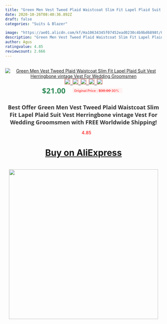 ```yaml
---
title: "Green Men Vest Tweed Plaid Waistcoat Slim Fit Lapel Plaid Suit Vest Herringbone vintage Vest For Wedding Groomsmen"
date: 2020-10-26T08:40:36.892Z
draft: false
categories: "Suits & Blazer"

image: "https://ae01.alicdn.com/kf/Ha10634345f07452ead0230c4b9bd6898t/Green-Men-Vest-Tweed-Plaid-Waistcoat-Slim-Fit-Lapel-Plaid-Suit-Vest-Herringbone-vintage-Vest-For.jpg"
description: "Green Men Vest Tweed Plaid Waistcoat Slim Fit Lapel Plaid Suit Vest Herringbone vintage Vest For Wedding Groomsmen"
author: Agus
ratingvalue: 4.85
reviewcount: 2.666
---
```

<br>
<div style="text-align: center;">
<a href="https://s.click.aliexpress.com/e/_AkX21J" target="_blank" rel="nofollow noopener noreferrer"><img alt="Green Men Vest Tweed Plaid Waistcoat Slim Fit Lapel Plaid Suit Vest Herringbone vintage Vest For Wedding Groomsmen" class="magnifier-image" src="https://ae01.alicdn.com/kf/Ha10634345f07452ead0230c4b9bd6898t/Green-Men-Vest-Tweed-Plaid-Waistcoat-Slim-Fit-Lapel-Plaid-Suit-Vest-Herringbone-vintage-Vest-For.jpg_640x640.jpg">
<br>
<img style="border:1px solid salmon" src="https://ae01.alicdn.com/kf/Ha10634345f07452ead0230c4b9bd6898t/Green-Men-Vest-Tweed-Plaid-Waistcoat-Slim-Fit-Lapel-Plaid-Suit-Vest-Herringbone-vintage-Vest-For.jpg_120x120.jpg">&nbsp;&nbsp;<img style="border:1px solid salmon" src="https://ae01.alicdn.com/kf/HTB14kMmainrK1RjSsziq6xptpXaB/Green-Men-Vest-Tweed-Plaid-Waistcoat-Slim-Fit-Lapel-Plaid-Suit-Vest-Herringbone-vintage-Vest-For.jpg_120x120.jpg">&nbsp;&nbsp;<img style="border:1px solid salmon" src="https://ae01.alicdn.com/kf/He4734576bed64f41850fcb52817a4ca6z/Green-Men-Vest-Tweed-Plaid-Waistcoat-Slim-Fit-Lapel-Plaid-Suit-Vest-Herringbone-vintage-Vest-For.jpg_120x120.jpg">&nbsp;&nbsp;<img style="border:1px solid salmon" src="https://ae01.alicdn.com/kf/Ha4c7810fdcdb44d5b8ef97eb073bc767B/Green-Men-Vest-Tweed-Plaid-Waistcoat-Slim-Fit-Lapel-Plaid-Suit-Vest-Herringbone-vintage-Vest-For.jpg_120x120.jpg">&nbsp;&nbsp;<img style="border:1px solid salmon" src="https://ae01.alicdn.com/kf/HTB1DanNaiYrK1Rjy0Fdq6ACvVXa5/Green-Men-Vest-Tweed-Plaid-Waistcoat-Slim-Fit-Lapel-Plaid-Suit-Vest-Herringbone-vintage-Vest-For.jpg_120x120.jpg"></a></div><br0>
<div style="text-align: center;"><span style="background-color: white; border: 0px; box-sizing: border-box; color: seagreen; display: inline-block; font-family: &quot;open sans&quot; , &quot;arial&quot; , &quot;helvetica&quot; , sans-serif , &quot;heiti&quot;; font-size: 24px; font-stretch: inherit; font-weight: 700; line-height: inherit; margin: 0px 10px 0px 0px; padding: 0px; vertical-align: middle;">$21.00 </span>
<span style="background: rgb(255 , 241 , 241); border-radius: 3px; border: 0px; box-sizing: border-box; color: #ff4747; display: inline-block; font-family: inherit; font-size: 12px; font-stretch: inherit; font-style: inherit; font-variant: inherit; font-weight: 600; line-height: inherit; margin: 0px; padding: 2px 5px; transform: scale(0.9); vertical-align: middle;">Original Price : <b style="text-decoration: line-through;">$30.00 </b> 30%&nbsp;&nbsp;</span></div>
<h1 style="color: #333333; display: inline-block; font-family: &quot;open sans&quot; , &quot;arial&quot; , &quot;helvetica&quot; , sans-serif , &quot;heiti&quot;; font-size: 18px; font-stretch: inherit; font-weight: 700; text-align: center;">Best Offer Green Men Vest Tweed Plaid Waistcoat Slim Fit Lapel Plaid Suit Vest Herringbone vintage Vest For Wedding Groomsmen with FREE Worldwide Shipping!</h1>
<div style="color: #ff4747; text-align: center;">
<img src="https://4.bp.blogspot.com/-M0ZcTcb-5uY/XleCXlxnR4I/AAAAAAAAAEc/OrjgMkXV1oMQFaCRZj5HQwOCBcu3w1FegCPcBGAYYCw/s1600/star.png" style="height: 15px;">&nbsp;<b>4.85</b></div>
<div class="button_cont" align="center"><a class="buynow_a" href="https://s.click.aliexpress.com/e/_AkX21J" target="_blank" rel="nofollow noopener noreferrer"><H1>Buy on AliExpress</H1></a></div><br>
<div class="separator" style="clear: both; text-align: center;">
<img src="https://lh3.googleusercontent.com/-pTy5HemUv9M/XlePHvY0dAI/AAAAAAAAAE4/0nX5iRUoIWY8eMW9Dpxeirr157OZliDIgCLcBGAsYHQ/s1600/badge.gif" width="480">
</div>
